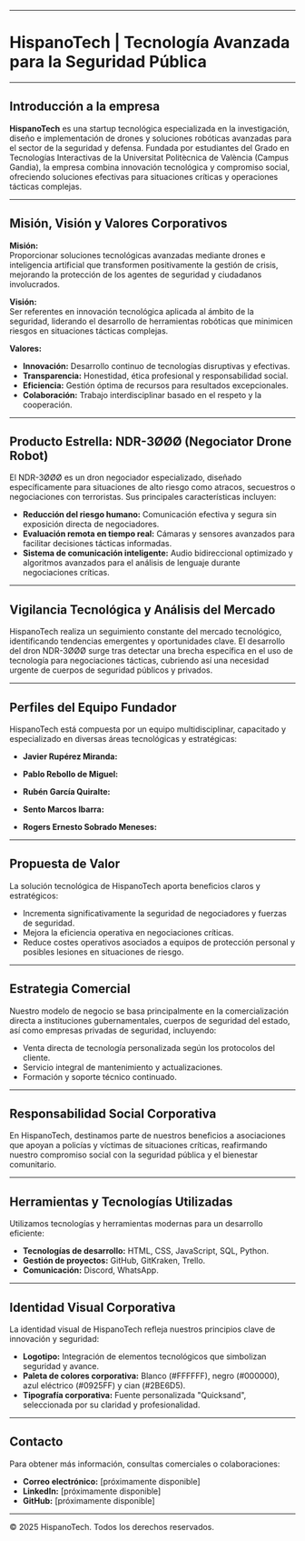 

---

# HispanoTech | Tecnología Avanzada para la Seguridad Pública

---

## Introducción a la empresa

**HispanoTech** es una startup tecnológica especializada en la investigación, diseño e implementación de drones y soluciones robóticas avanzadas para el sector de la seguridad y defensa. Fundada por estudiantes del Grado en Tecnologías Interactivas de la Universitat Politècnica de València (Campus Gandia), la empresa combina innovación tecnológica y compromiso social, ofreciendo soluciones efectivas para situaciones críticas y operaciones tácticas complejas.

---

## Misión, Visión y Valores Corporativos

**Misión:**  
Proporcionar soluciones tecnológicas avanzadas mediante drones e inteligencia artificial que transformen positivamente la gestión de crisis, mejorando la protección de los agentes de seguridad y ciudadanos involucrados.

**Visión:**  
Ser referentes en innovación tecnológica aplicada al ámbito de la seguridad, liderando el desarrollo de herramientas robóticas que minimicen riesgos en situaciones tácticas complejas.

**Valores:**  

- **Innovación:** Desarrollo continuo de tecnologías disruptivas y efectivas.
- **Transparencia:** Honestidad, ética profesional y responsabilidad social.
- **Eficiencia:** Gestión óptima de recursos para resultados excepcionales.
- **Colaboración:** Trabajo interdisciplinar basado en el respeto y la cooperación.

---

## Producto Estrella: NDR-3ØØØ (Negociator Drone Robot)

El NDR-3ØØØ es un dron negociador especializado, diseñado específicamente para situaciones de alto riesgo como atracos, secuestros o negociaciones con terroristas. Sus principales características incluyen:

- **Reducción del riesgo humano:** Comunicación efectiva y segura sin exposición directa de negociadores.
- **Evaluación remota en tiempo real:** Cámaras y sensores avanzados para facilitar decisiones tácticas informadas.
- **Sistema de comunicación inteligente:** Audio bidireccional optimizado y algoritmos avanzados para el análisis de lenguaje durante negociaciones críticas.

---

## Vigilancia Tecnológica y Análisis del Mercado

HispanoTech realiza un seguimiento constante del mercado tecnológico, identificando tendencias emergentes y oportunidades clave. El desarrollo del dron NDR-3ØØØ surge tras detectar una brecha específica en el uso de tecnología para negociaciones tácticas, cubriendo así una necesidad urgente de cuerpos de seguridad públicos y privados.

---

## Perfiles del Equipo Fundador

HispanoTech está compuesta por un equipo multidisciplinar, capacitado y especializado en diversas áreas tecnológicas y estratégicas:

- **Javier Rupérez Miranda:**  

- **Pablo Rebollo de Miguel:**  

- **Rubén García Quiralte:**  

- **Sento Marcos Ibarra:**  

- **Rogers Ernesto Sobrado Meneses:**  

---

## Propuesta de Valor

La solución tecnológica de HispanoTech aporta beneficios claros y estratégicos:

- Incrementa significativamente la seguridad de negociadores y fuerzas de seguridad.
- Mejora la eficiencia operativa en negociaciones críticas.
- Reduce costes operativos asociados a equipos de protección personal y posibles lesiones en situaciones de riesgo.

---

## Estrategia Comercial

Nuestro modelo de negocio se basa principalmente en la comercialización directa a instituciones gubernamentales, cuerpos de seguridad del estado, así como empresas privadas de seguridad, incluyendo:

- Venta directa de tecnología personalizada según los protocolos del cliente.
- Servicio integral de mantenimiento y actualizaciones.
- Formación y soporte técnico continuado.

---

## Responsabilidad Social Corporativa

En HispanoTech, destinamos parte de nuestros beneficios a asociaciones que apoyan a policías y víctimas de situaciones críticas, reafirmando nuestro compromiso social con la seguridad pública y el bienestar comunitario.

---

## Herramientas y Tecnologías Utilizadas

Utilizamos tecnologías y herramientas modernas para un desarrollo eficiente:

- **Tecnologías de desarrollo:** HTML, CSS, JavaScript, SQL, Python.
- **Gestión de proyectos:** GitHub, GitKraken, Trello.
- **Comunicación:** Discord, WhatsApp.

---

## Identidad Visual Corporativa

La identidad visual de HispanoTech refleja nuestros principios clave de innovación y seguridad:

- **Logotipo:** Integración de elementos tecnológicos que simbolizan seguridad y avance.
- **Paleta de colores corporativa:** Blanco (#FFFFFF), negro (#000000), azul eléctrico (#0925FF) y cian (#2BE6D5).
- **Tipografía corporativa:** Fuente personalizada "Quicksand", seleccionada por su claridad y profesionalidad.

---

## Contacto

Para obtener más información, consultas comerciales o colaboraciones:

- **Correo electrónico:** [próximamente disponible]  
- **LinkedIn:** [próximamente disponible]  
- **GitHub:** [próximamente disponible]

---

© 2025 HispanoTech. Todos los derechos reservados.
